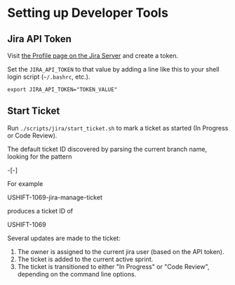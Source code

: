 # Setting up Developer Tools

## Jira API Token

Visit [the Profile page on the Jira
Server](https://issues.redhat.com/secure/ViewProfile.jspa?selectedTab=com.atlassian.pats.pats-plugin:jira-user-personal-access-tokens) and create a token.

Set the `JIRA_API_TOKEN` to that value by adding a line like this to
your shell login script (`~/.bashrc`, etc.).

```
export JIRA_API_TOKEN="TOKEN_VALUE"
```

## Start Ticket

Run `./scripts/jira/start_ticket.sh` to mark a ticket as started (In
Progress or Code Review).

The default ticket ID discovered by parsing the current branch name,
looking for the pattern

  <project-id>-<ticket-num>[-<description>]

For example

  USHIFT-1069-jira-manage-ticket

produces a ticket ID of

  USHIFT-1069

Several updates are made to the ticket:

1. The owner is assigned to the current jira user (based on the API
   token).
2. The ticket is added to the current active sprint.
3. The ticket is transitioned to either "In Progress" or "Code
   Review", depending on the command line options.
